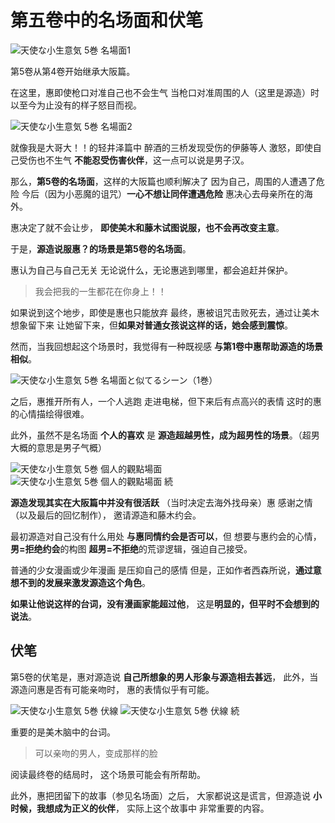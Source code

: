 # 第五卷中的名场面和伏笔

![天使な小生意気 5巻 名場面1](https://xn--q9j984gbug42c4wieqsm2o.jp/wp/wp-content/uploads/2018/02/meibamen05-01.jpg)

第5卷从第4卷开始继承大阪篇。

在这里，惠即使枪口对准自己也不会生气
当枪口对准周围的人（这里是源造）时
以至今为止没有的样子怒目而视。

![天使な小生意気 5巻 名場面2](https://xn--q9j984gbug42c4wieqsm2o.jp/wp/wp-content/uploads/2018/02/meibamen05-02.jpg)

就像我是大哥大！！的轻井泽篇中
醉酒的三桥发现受伤的伊藤等人
激怒，即使自己受伤也不生气
**不能忍受伤害伙伴**，这一点可以说是男子汉。

那么，**第5卷的名场面**，这样的大阪篇也顺利解决了
因为自己，周围的人遭遇了危险
今后（因为小恶魔的诅咒）**一心不想让同伴遭遇危险**
惠决心去母亲所在的海外。

惠决定了就不会让步，
**即使美木和藤木试图说服，也不会再改变主意**。

于是，**源造说服惠？的场景是第5卷的名场面**。

惠认为自己与自己无关
无论说什么，无论惠逃到哪里，都会追赶并保护。

> 我会把我的一生都花在你身上！！

如果说到这个地步，即使是惠也只能放弃
最终，惠被诅咒击败死去，通过让美木想象留下来
让她留下来，但**如果对普通女孩说这样的话，她会感到震惊**。

然而，当我回想起这个场景时，我觉得有一种既视感
**与第1卷中惠帮助源造的场景相似**。

![天使な小生意気 5巻 名場面と似てるシーン（1巻）](https://xn--q9j984gbug42c4wieqsm2o.jp/wp/wp-content/uploads/2018/02/meibamen05-kishikan.jpg)

之后，惠推开所有人，一个人逃跑
走进电梯，但下来后有点高兴的表情
这时的惠的心情描绘得很难。

此外，虽然不是名场面
**个人的喜欢** 是
**源造超越男性，成为超男性的场景**。（超男大概的意思是男子气概）

![天使な小生意気 5巻 個人的觀點場面](https://xn--q9j984gbug42c4wieqsm2o.jp/wp/wp-content/uploads/2018/02/etc05-01-e1519220844373.jpg)
![天使な小生意気 5巻 個人的觀點場面 続](https://xn--q9j984gbug42c4wieqsm2o.jp/wp/wp-content/uploads/2018/02/etc05-01-2-e1519220829806.jpg)

**源造发现其实在大阪篇中并没有很活跃**
（当时决定去海外找母亲）惠
感谢之情（以及最后的回忆制作），
邀请源造和藤木约会。

最初源造对自己没有什么用处
**与惠同情约会是否可以**，但
想要与惠约会的心情，**男=拒绝约会**的构图
**超男=不拒绝**的荒谬逻辑，强迫自己接受。

普通的少女漫画或少年漫画
是压抑自己的感情
但是，正如作者西森所说，**通过意想不到的发展来激发源造这个角色**。

**如果让他说这样的台词，没有漫画家能超过他**，
这是**明显的，但平时不会想到的说法**。

## 伏笔

第5卷的伏笔是，惠对源造说
**自己所想象的男人形象与源造相去甚远**，
此外，当源造问惠是否有可能亲吻时，
惠的表情似乎有可能。

![天使な小生意気 5巻 伏線](https://xn--q9j984gbug42c4wieqsm2o.jp/wp/wp-content/uploads/2018/02/fukusen05-01-e1519220812593.jpg)
![天使な小生意気 5巻 伏線 続](https://xn--q9j984gbug42c4wieqsm2o.jp/wp/wp-content/uploads/2018/02/fukusen05-01-2-e1519220796482.jpg)

重要的是美木脑中的台词。

> 可以亲吻的男人，变成那样的脸

阅读最终卷的结局时，
这个场景可能会有所帮助。

此外，惠把团留下的故事（参见名场面）之后，
大家都说这是谎言，但源造说 **小时候，我想成为正义的伙伴**，
实际上这个故事中
非常重要的内容。
